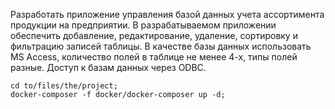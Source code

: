 Разработать приложение управления базой данных учета
ассортимента продукции на предприятии. В разрабатываемом
приложении обеспечить добавление, редактирование, удаление,
сортировку и фильтрацию записей таблицы. В качестве базы данных
использовать MS Access, количество полей в таблице не менее 4-х,
типы полей разные. Доступ к базам данных через ODBC.

```
cd to/files/the/project;
docker-composer -f docker/docker-composer up -d;
```